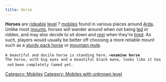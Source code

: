 ```yaml
---
title: Horse
---
```


**Horses** are [rideable](ride "wikilink") [level](level "wikilink") ?
[mobiles](mobile "wikilink") found in various places around
[Arda](Arda "wikilink"). Unlike most [mounts](mount "wikilink"), horses
will wander around when not being [led](lead "wikilink") or ridden, and
may also decide to sit down and [rest](rest "wikilink") when they're
[tired](movement_points "wikilink"). As such, players would usually be
better off choosing a more reliable mount such as a [sturdy pack
horse](sturdy_pack_horse "wikilink") or [mountain
mule](mountain_mule "wikilink").

`A beautiful and docile horse is standing here.`
`>`**`examine horse`**
`The horse, with big eyes and a beautiful black mane, looks like it has not`
`been completely tamed yet.`

[Category: Mobiles](Category:_Mobiles "wikilink") [Category: Mobiles
with unknown level](Category:_Mobiles_with_unknown_level "wikilink")